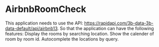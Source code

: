 # AirbnbRoomCheck
This application needs to use the API: https://rapidapi.com/3b-data-3b-data-default/api/airbnb13.
So that the application can have the following features:
  Display the rooms by searching location.
  Show the calender of room by room id.
  Autocomplete the locations by query.
